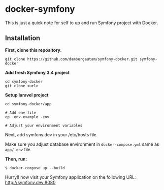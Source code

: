 # docker-symfony

This is just a quick note for self to up and run Symfony project with Docker.

## Installation

**First, clone this repository:**

```
git clone https://github.com/dambergautam/symfony-docker.git symfony-docker
```

**Add fresh Symfony 3.4 project**

```
cd symfony-docker
git clone <url>
```

**Setup laravel project**

```
cd symfony-docker/app

# Add env file
cp .env.example .env

# Adjust your environment variables
```

Next, add symfony.dev in your /etc/hosts file.

Make sure you adjust database environment in `docker-compose.yml` same as `app/.env` file.

**Then, run:**

```
$ docker-compose up --build
```

Hurry!! now visit your Symfony application on the following URL: http://symfony.dev:8080
